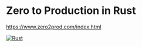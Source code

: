 # Zero to Production in Rust

https://www.zero2prod.com/index.html

[![Rust](https://github.com/n4to4/zero2prod/actions/workflows/general.yaml/badge.svg)](https://github.com/n4to4/zero2prod/actions/workflows/general.yaml)

